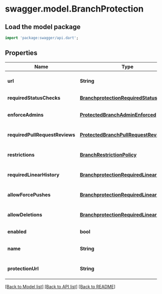 # swagger.model.BranchProtection

## Load the model package
```dart
import 'package:swagger/api.dart';
```

## Properties
Name | Type | Description | Notes
------------ | ------------- | ------------- | -------------
**url** | **String** |  | [optional] [default to null]
**requiredStatusChecks** | [**BranchprotectionRequiredStatusChecks**](BranchprotectionRequiredStatusChecks.md) |  | [default to null]
**enforceAdmins** | [**ProtectedBranchAdminEnforced**](ProtectedBranchAdminEnforced.md) |  | [optional] [default to null]
**requiredPullRequestReviews** | [**ProtectedBranchPullRequestReview**](ProtectedBranchPullRequestReview.md) |  | [optional] [default to null]
**restrictions** | [**BranchRestrictionPolicy**](BranchRestrictionPolicy.md) |  | [optional] [default to null]
**requiredLinearHistory** | [**BranchprotectionRequiredLinearHistory**](BranchprotectionRequiredLinearHistory.md) |  | [optional] [default to null]
**allowForcePushes** | [**BranchprotectionRequiredLinearHistory**](BranchprotectionRequiredLinearHistory.md) |  | [optional] [default to null]
**allowDeletions** | [**BranchprotectionRequiredLinearHistory**](BranchprotectionRequiredLinearHistory.md) |  | [optional] [default to null]
**enabled** | **bool** |  | [default to null]
**name** | **String** |  | [optional] [default to null]
**protectionUrl** | **String** |  | [optional] [default to null]

[[Back to Model list]](../README.md#documentation-for-models) [[Back to API list]](../README.md#documentation-for-api-endpoints) [[Back to README]](../README.md)

